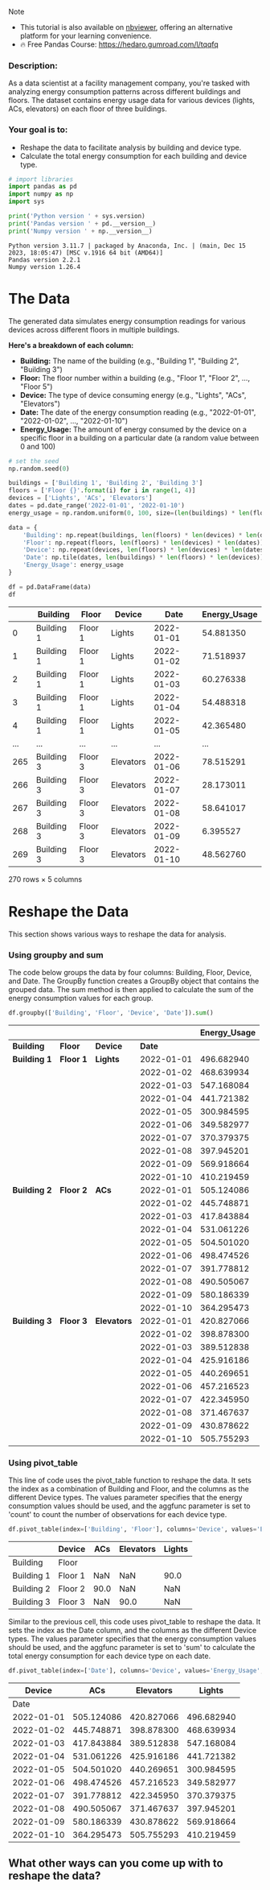 
> [!NOTE] 
> - This tutorial is also available on [nbviewer](https://nbviewer.org/github/DataWranglerPro/quartz/blob/ac5995c65721a23dfd12fa910265b0a35b3b8891/content/Assets/notebooks/energy_consumption_analysis.ipynb), offering an alternative platform for your learning convenience.
> - 🔥 Free Pandas Course: https://hedaro.gumroad.com/l/tqqfq

### Description:  

As a data scientist at a facility management company, you're tasked with analyzing energy consumption patterns across different buildings and floors. The dataset contains energy usage data for various devices (lights, ACs, elevators) on each floor of three buildings.  

### Your goal is to:  

- Reshape the data to facilitate analysis by building and device type.  
- Calculate the total energy consumption for each building and device type.  

```python
# import libraries
import pandas as pd
import numpy as np
import sys

print('Python version ' + sys.version)
print('Pandas version ' + pd.__version__)
print('Numpy version ' + np.__version__)
```

``` output
Python version 3.11.7 | packaged by Anaconda, Inc. | (main, Dec 15 2023, 18:05:47) [MSC v.1916 64 bit (AMD64)]
Pandas version 2.2.1
Numpy version 1.26.4
```

# The Data  

The generated data simulates energy consumption readings for various devices across different floors in multiple buildings.  

**Here's a breakdown of each column:**  
- **Building:** The name of the building (e.g., "Building 1", "Building 2", "Building 3")  
- **Floor:** The floor number within a building (e.g., "Floor 1", "Floor 2", ..., "Floor 5")  
- **Device:** The type of device consuming energy (e.g., "Lights", "ACs", "Elevators")  
- **Date:** The date of the energy consumption reading (e.g., "2022-01-01", "2022-01-02", ..., "2022-01-10")  
- **Energy_Usage:** The amount of energy consumed by the device on a specific floor in a building on a particular date (a random value between 0 and 100)  


```python
# set the seed
np.random.seed(0)

buildings = ['Building 1', 'Building 2', 'Building 3']
floors = ['Floor {}'.format(i) for i in range(1, 4)]
devices = ['Lights', 'ACs', 'Elevators']
dates = pd.date_range('2022-01-01', '2022-01-10')
energy_usage = np.random.uniform(0, 100, size=(len(buildings) * len(floors) * len(devices) * len(dates)))

data = {
    'Building': np.repeat(buildings, len(floors) * len(devices) * len(dates)),
    'Floor': np.repeat(floors, len(floors) * len(devices) * len(dates)),
    'Device': np.repeat(devices, len(floors) * len(devices) * len(dates)),
    'Date': np.tile(dates, len(buildings) * len(floors) * len(devices)),
    'Energy_Usage': energy_usage
}

df = pd.DataFrame(data)
df
```

|     | Building   | Floor   | Device    | Date       | Energy_Usage |
| --- | ---------- | ------- | --------- | ---------- | ------------ |
| 0   | Building 1 | Floor 1 | Lights    | 2022-01-01 | 54.881350    |
| 1   | Building 1 | Floor 1 | Lights    | 2022-01-02 | 71.518937    |
| 2   | Building 1 | Floor 1 | Lights    | 2022-01-03 | 60.276338    |
| 3   | Building 1 | Floor 1 | Lights    | 2022-01-04 | 54.488318    |
| 4   | Building 1 | Floor 1 | Lights    | 2022-01-05 | 42.365480    |
| ... | ...        | ...     | ...       | ...        | ...          |
| 265 | Building 3 | Floor 3 | Elevators | 2022-01-06 | 78.515291    |
| 266 | Building 3 | Floor 3 | Elevators | 2022-01-07 | 28.173011    |
| 267 | Building 3 | Floor 3 | Elevators | 2022-01-08 | 58.641017    |
| 268 | Building 3 | Floor 3 | Elevators | 2022-01-09 | 6.395527     |
| 269 | Building 3 | Floor 3 | Elevators | 2022-01-10 | 48.562760    |

270 rows × 5 columns

# Reshape the Data  

This section shows various ways to reshape the data for analysis.  

### Using groupby and sum

The code below groups the data by four columns: Building, Floor, Device, and Date. The GroupBy function creates a GroupBy object that contains the grouped data. The sum method is then applied to calculate the sum of the energy consumption values for each group.

```python
df.groupby(['Building', 'Floor', 'Device', 'Date']).sum()
```

|                |             |               |            | Energy_Usage |
| -------------- | ----------- | ------------- | ---------- | ------------ |
| **Building**   | **Floor**   | **Device**    | **Date**   |              |
| **Building 1** | **Floor 1** | **Lights**    | 2022-01-01 | 496.682940   |
|                |             |               | 2022-01-02 | 468.639934   |
|                |             |               | 2022-01-03 | 547.168084   |
|                |             |               | 2022-01-04 | 441.721382   |
|                |             |               | 2022-01-05 | 300.984595   |
|                |             |               | 2022-01-06 | 349.582977   |
|                |             |               | 2022-01-07 | 370.379375   |
|                |             |               | 2022-01-08 | 397.945201   |
|                |             |               | 2022-01-09 | 569.918664   |
|                |             |               | 2022-01-10 | 410.219459   |
| **Building 2** | **Floor 2** | **ACs**       | 2022-01-01 | 505.124086   |
|                |             |               | 2022-01-02 | 445.748871   |
|                |             |               | 2022-01-03 | 417.843884   |
|                |             |               | 2022-01-04 | 531.061226   |
|                |             |               | 2022-01-05 | 504.501020   |
|                |             |               | 2022-01-06 | 498.474526   |
|                |             |               | 2022-01-07 | 391.778812   |
|                |             |               | 2022-01-08 | 490.505067   |
|                |             |               | 2022-01-09 | 580.186339   |
|                |             |               | 2022-01-10 | 364.295473   |
| **Building 3** | **Floor 3** | **Elevators** | 2022-01-01 | 420.827066   |
|                |             |               | 2022-01-02 | 398.878300   |
|                |             |               | 2022-01-03 | 389.512838   |
|                |             |               | 2022-01-04 | 425.916186   |
|                |             |               | 2022-01-05 | 440.269651   |
|                |             |               | 2022-01-06 | 457.216523   |
|                |             |               | 2022-01-07 | 422.345950   |
|                |             |               | 2022-01-08 | 371.467637   |
|                |             |               | 2022-01-09 | 430.878622   |
|                |             |               | 2022-01-10 | 505.755293   |

### Using pivot_table  

This line of code uses the pivot_table function to reshape the data. It sets the index as a combination of Building and Floor, and the columns as the different Device types. The values parameter specifies that the energy consumption values should be used, and the aggfunc parameter is set to 'count' to count the number of observations for each device type.

```python
df.pivot_table(index=['Building', 'Floor'], columns='Device', values='Energy_Usage', aggfunc='count')
```

|            | Device  | ACs  | Elevators | Lights |
| ---------- | ------- | ---- | --------- | ------ |
| Building   | Floor   |      |           |        |
| Building 1 | Floor 1 | NaN  | NaN       | 90.0   |
| Building 2 | Floor 2 | 90.0 | NaN       | NaN    |
| Building 3 | Floor 3 | NaN  | 90.0      | NaN    |


Similar to the previous cell, this code uses pivot_table to reshape the data. It sets the index as the Date column, and the columns as the different Device types. The values parameter specifies that the energy consumption values should be used, and the aggfunc parameter is set to 'sum' to calculate the total energy consumption for each device type on each date.

```python
df.pivot_table(index=['Date'], columns='Device', values='Energy_Usage', aggfunc='sum')
```

| Device     | ACs        | Elevators  | Lights     |
| ---------- | ---------- | ---------- | ---------- |
| Date       |            |            |            |
| 2022-01-01 | 505.124086 | 420.827066 | 496.682940 |
| 2022-01-02 | 445.748871 | 398.878300 | 468.639934 |
| 2022-01-03 | 417.843884 | 389.512838 | 547.168084 |
| 2022-01-04 | 531.061226 | 425.916186 | 441.721382 |
| 2022-01-05 | 504.501020 | 440.269651 | 300.984595 |
| 2022-01-06 | 498.474526 | 457.216523 | 349.582977 |
| 2022-01-07 | 391.778812 | 422.345950 | 370.379375 |
| 2022-01-08 | 490.505067 | 371.467637 | 397.945201 |
| 2022-01-09 | 580.186339 | 430.878622 | 569.918664 |
| 2022-01-10 | 364.295473 | 505.755293 | 410.219459 |

## What other ways can you come up with to reshape the data?